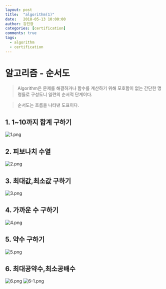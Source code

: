 ```yaml
---
layout: post
title:  "algorithm(1)"
date:   2018-05-13 10:00:00
author: 강진광
categories: [certification]
comments: true
tags:
  - algorithm
  - certification
---
```


# 알고리즘 - 순서도 #

>Algorithm은 문제를 해결하거나 함수를 계산하기 위해 모호함이 없는 간단한 명령들로 구성도니 일련의 순서적 단계이다.

>순서도는 흐름을 나타낸 도표이다.

## 1. 1~10까지 합계 구하기
![1.png](https://drive.google.com/uc?id=1VQLJ4TcFOPRVOVhNALn_I2mbfXXLdR3O "Medium example image")
## 2. 피보나치 수열
![2.png](https://drive.google.com/uc?id=1Tb_4rhcLC1RBVq3qIpO_4jxB8Nf5IQTt "Medium example image")

## 3. 최대값,최소값 구하기
![3.png](https://drive.google.com/uc?id=1MrU5XtXG-BYF9AJ6_KwyizLvvPp4mXc5 "Medium example image")

## 4. 가까운 수 구하기
![4.png](https://drive.google.com/uc?id=1nXMBvvU2nUdOqosR4UlEeQG-CfGzWxld "Medium example image")
## 5. 약수 구하기
![5.png](https://drive.google.com/uc?id=16gi1vlpq2kEVU64BPt_C-lUzOWJYFjj4 "Medium example image")
## 6. 최대공약수,최소공배수
![6.png](https://drive.google.com/uc?id=1v5DK2ANJmjy0YlTbcA44RQuBIUIQeJgp "Medium example image")
![6-1.png](https://drive.google.com/uc?id=1qnvDchBmJi1Urx0Hlkx4mGCGiQ46W0Vb "Medium example image")

